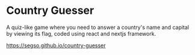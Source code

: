 # Country Guesser
A quiz-like game where you need to answer a country's name and capital by viewing its flag, coded using react and nextjs framework.

https://segso.github.io/country-guesser
